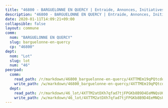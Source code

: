 ```yaml
---
title: "46800 - BARGUELONNE EN QUERCY | Entraide, Annonces, Initiatives"
description: "46800 - BARGUELONNE EN QUERCY | Entraide, Annonces, Initiatives"
date: 2020-01-11T14:09:21+09:00
collapsible: false
layout: commune
comm:
  nom: "BARGUELONNE EN QUERCY"
  slug: barguelonne-en-quercy
  cp: "46800"
dept:
  nom: "Lot"
  slug: lot
  num: "46"
peerpad:
  comm:
    read_path: /r/markdown/46800_barguelonne-en-quercy/4XTTMEm19qPQtcdoDy5Eq8Rzeh3abnApkdMYxGd77AJRaPhGp
    write_path: /w/markdown/46800_barguelonne-en-quercy/4XTTMEm19qPQtcdoDy5Eq8Rzeh3abnApkdMYxGd77AJRaPhGp-K3TgV2egebduMJHGEegYsFVjugicVaCYDZBmYN8UQ6bfsdi52che6st9o8utQ7Jr81KMke7CJy6eA6jc4kbdYosEC57cvTnthpeeCpPeHUUW26BmWdSbHXvRhndtoKHKALJSrWQL
  dept:
    read_path: /r/markdown/46_lot/4XTTM2atDXh7qfad7tjFPGKb8B9D4EeMNQsUG7H6r5PvcsmQY
    write_path: /w/markdown/46_lot/4XTTM2atDXh7qfad7tjFPGKb8B9D4EeMNQsUG7H6r5PvcsmQY-K3TgUvJaCyZvzJ7KFBouD3E9Db8SxVd6F9MJ4VM5wtYfGyhK8U9f2jgCEG1ZP5QbGj9NK2WPVZdPjtw9bJHLE1PoGwVsSft8aSDsZrWh6CwkugjgRfbWWHf5TabrG7vmtM7v9WUc
---
```


